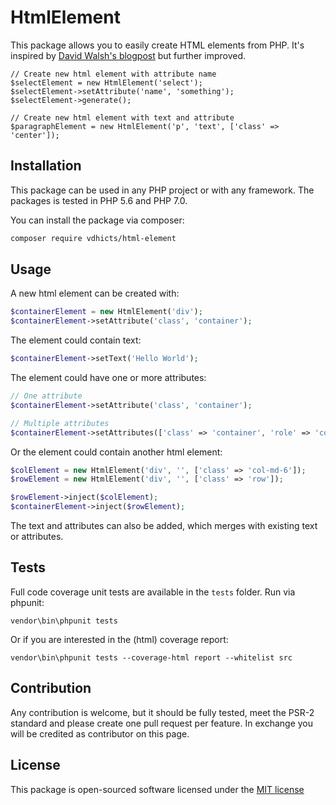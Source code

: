 # HtmlElement

This package allows you to easily create HTML elements from PHP. It's inspired by [David Walsh's blogpost](https://davidwalsh.name/create-html-elements-php-htmlelement-class) but further improved.

```$php
// Create new html element with attribute name
$selectElement = new HtmlElement('select');
$selectElement->setAttribute('name', 'something');
$selectElement->generate();

// Create new html element with text and attribute
$paragraphElement = new HtmlElement('p', 'text', ['class' => 'center']);
```

## Installation

This package can be used in any PHP project or with any framework. The packages is tested in PHP 5.6 and PHP 7.0.

You can install the package via composer:

``` bash
composer require vdhicts/html-element
```

## Usage

A new html element can be created with:

```php
$containerElement = new HtmlElement('div');
$containerElement->setAttribute('class', 'container');
```

The element could contain text:

```php
$containerElement->setText('Hello World');
```

The element could have one or more attributes:

```php
// One attribute
$containerElement->setAttribute('class', 'container');

// Multiple attributes
$containerElement->setAttributes(['class' => 'container', 'role' => 'container']);
```

Or the element could contain another html element:

```php
$colElement = new HtmlElement('div', '', ['class' => 'col-md-6']);
$rowElement = new HtmlElement('div', '', ['class' => 'row']);

$rowElement->inject($colElement);
$containerElement->inject($rowElement);
```

The text and attributes can also be added, which merges with existing text or attributes.

## Tests

Full code coverage unit tests are available in the `tests` folder. Run via phpunit:

`vendor\bin\phpunit tests`

Or if you are interested in the (html) coverage report:

`vendor\bin\phpunit tests --coverage-html report --whitelist src`

## Contribution

Any contribution is welcome, but it should be fully tested, meet the PSR-2 standard and please create one pull request per feature. In exchange you will be credited as contributor on this page.

## License

This package is open-sourced software licensed under the [MIT license](http://opensource.org/licenses/MIT)